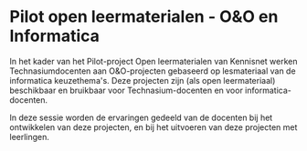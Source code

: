 # Pilot open leermaterialen - O&O en Informatica

In het kader van het Pilot-project Open leermaterialen van Kennisnet
werken Technasiumdocenten aan O&O-projecten gebaseerd op 
lesmateriaal van de informatica keuzethema's.
Deze projecten zijn (als open leermateriaal) beschikbaar en bruikbaar voor
Technasium-docenten en voor informatica-docenten.

In deze sessie worden de ervaringen gedeeld van de docenten
bij het ontwikkelen van deze projecten, 
en bij het uitvoeren van deze projecten met leerlingen.


